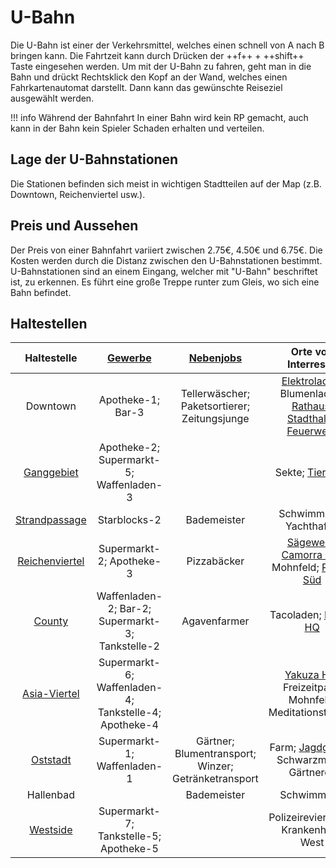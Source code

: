 # U-Bahn
Die U-Bahn ist einer der Verkehrsmittel, welches einen schnell von A nach B bringen kann. Die Fahrtzeit kann durch Drücken der ++f++ + ++shift++ Taste eingesehen werden. Um mit der U-Bahn zu fahren, geht man in die Bahn und drückt Rechtsklick den Kopf an der Wand, welches einen Fahrkartenautomat darstellt. Dann kann das gewünschte Reiseziel ausgewählt werden. 

!!! info Während der Bahnfahrt
    In einer Bahn wird kein RP gemacht, auch kann in der Bahn kein Spieler Schaden erhalten und verteilen.

## Lage der U-Bahnstationen
Die Stationen befinden sich meist in wichtigen Stadtteilen auf der Map (z.B. Downtown, Reichenviertel usw.).

## Preis und Aussehen
Der Preis von einer Bahnfahrt variiert zwischen 2.75€, 4.50€ und 6.75€. Die Kosten werden durch die Distanz zwischen den U-Bahnstationen bestimmt.
U-Bahnstationen sind an einem Eingang, welcher mit "U-Bahn" beschriftet ist, zu erkennen. Es führt eine große Treppe runter zum Gleis, wo sich eine Bahn befindet.

## Haltestellen

| Haltestelle | [Gewerbe](../../pages/biz/business.md) | [Nebenjobs](../../pages/nebenjobs/nebenjobs.md) | Orte von Interresse|
| :-: | :-: | :-: | :-: |
| Downtown | Apotheke-1; Bar-3 | Tellerwäscher; Paketsortierer; Zeitungsjunge | [Elektroladen](../../pages/allgemein/handy.md); Blumenladen; [Rathaus](../../pages/orte/rathaus.md); [Stadthalle](../../pages/orte/stadthalle.md); [Feuerwehr](../../pages/fraktionen/rettungsdienst.md) |
| [Ganggebiet](../../pages/gebiete/ganggebiet.md) | Apotheke-2; Supermarkt-5; Waffenladen-3 |  | Sekte; [Tierheim](../../pages/gebäude/tierheim.md) |
| [Strandpassage](../../pages/gebiete/strandpassage.md) | Starblocks-2 | Bademeister | Schwimmbad; Yachthafen |
| [Reichenviertel](../../pages/gebiete/reichenviertel.md) | Supermarkt-2; Apotheke-3 | Pizzabäcker | [Sägewerk](../../pages/nebenjobs/sägewerk.md); [Camorra HQ](../../pages/fraktionen/camorra.md); Mohnfeld; [Polizei Süd](../../pages/fraktionen/polizei.md) |
| [County](../../pages/gebiete/county.md) | Waffenladen-2; Bar-2; Supermarkt-3; Tankstelle-2 | Agavenfarmer | Tacoladen; [Kartell HQ](../../pages/fraktionen/kartell.md) |
| [Asia-Viertel](../../pages/gebiete/asiaviertel.md) | Supermarkt-6; Waffenladen-4; Tankstelle-4; Apotheke-4 |  | [Yakuza HQ](../../pages/fraktionen/yakuza.md); Freizeitpark; Mohnfeld; Meditationstempel |
| [Oststadt](../../pages/gebiete/oststadt.md) | Supermarkt-1; Waffenladen-1 |  Gärtner; Blumentransport; Winzer; Getränketransport | Farm; [Jagdgebiet](../../pages/nebenjobs/jagd.md); Schwarzmarkt; Gärtnerei;  |
| Hallenbad | | Bademeister | Schwimmbad |
| [Westside](../../pages/gebiete/westside.md) | Supermarkt-7; Tankstelle-5; Apotheke-5 |  | Polizeirevier West; Krankenhaus West |
